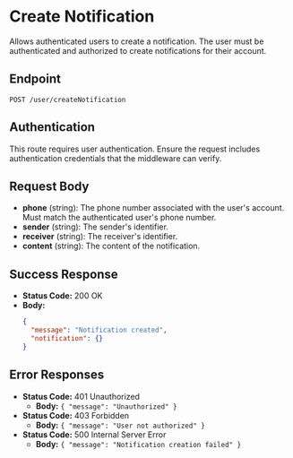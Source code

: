 # Create Notification

Allows authenticated users to create a notification. The user must be authenticated and authorized to create notifications for their account.

## Endpoint

`POST /user/createNotification`

## Authentication

This route requires user authentication. Ensure the request includes authentication credentials that the middleware can verify.

## Request Body

- **phone** (string): The phone number associated with the user's account. Must match the authenticated user's phone number.
- **sender** (string): The sender's identifier.
- **receiver** (string): The receiver's identifier.
- **content** (string): The content of the notification.

## Success Response

- **Status Code:** 200 OK
- **Body:** 
  ```json
  {
    "message": "Notification created",
    "notification": {}
  }
  ```

## Error Responses

- **Status Code:** 401 Unauthorized
  - **Body:** `{ "message": "Unauthorized" }`
- **Status Code:** 403 Forbidden
  - **Body:** `{ "message": "User not authorized" }`
- **Status Code:** 500 Internal Server Error
  - **Body:** `{ "message": "Notification creation failed" }`
```